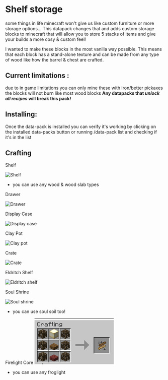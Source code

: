 # Shelf storage

some things in life minecraft won't give us like custom furniture or more storage options... This datapack changes that and adds custom storage blocks to minecraft that will allow you to store 5 stacks of items and give your builds a more cosy & custom feel!

I wanted to make these blocks in the most vanilla way possible. This means that each block has a stand-alone texture and can be made from any type of wood like how the barrel & chest are crafted. 

## Current limitations :
due to in game limitations you can only mine these with iron/better pickaxes
the blocks will not burn like most wood blocks
**Any datapacks that _unlock all recipes_ will break this pack!**

## Installing:
Once the data-pack is installed you can verify it's working by clicking on the installed data-packs button or running /data-pack list and checking if it's in the list

## Crafting

Shelf

![Shelf](https://static.planetminecraft.com/files/image/minecraft/texture-pack/2022/060/15426631-shelf_l.jpg)
- you can use any wood & wood slab types

Drawer

![Drawer](https://static.planetminecraft.com/files/image/minecraft/texture-pack/2022/060/15426623-drawer_l.jpg)

Display Case

![Display case](https://static.planetminecraft.com/files/image/minecraft/texture-pack/2022/060/15426624-display_l.jpg)

Clay Pot

![Clay pot](https://static.planetminecraft.com/files/image/minecraft/texture-pack/2022/060/15426625-clay_l.jpg)

Crate

![Crate](https://static.planetminecraft.com/files/image/minecraft/texture-pack/2022/060/15426626-crate_l.jpg)

Eldritch Shelf

![Eldritch shelf](https://static.planetminecraft.com/files/image/minecraft/texture-pack/2022/060/15426627-eldritch_l.jpg)

Soul Shrine

![Soul shrine](https://static.planetminecraft.com/files/image/minecraft/texture-pack/2022/060/15426628-soul_l.jpg)
- you can use soul soil too!

Firelight Core
![Firelight core](https://raw.githubusercontent.com/technodono/Datapacks/main/Shelf%20Storage/craft_firelight.png)
- you can use any froglight

